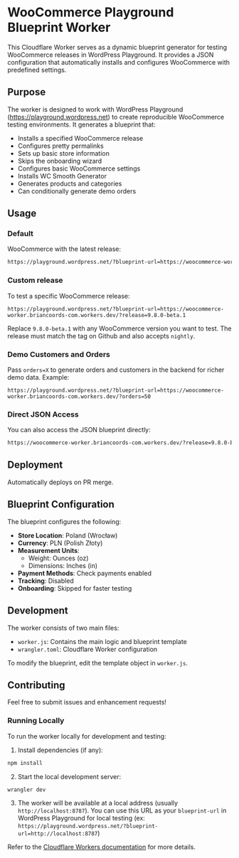 # WooCommerce Playground Blueprint Worker

This Cloudflare Worker serves as a dynamic blueprint generator for testing WooCommerce releases in WordPress Playground. It provides a JSON configuration that automatically installs and configures WooCommerce with predefined settings.

## Purpose

The worker is designed to work with WordPress Playground (https://playground.wordpress.net) to create reproducible WooCommerce testing environments. It generates a blueprint that:

- Installs a specified WooCommerce release
- Configures pretty permalinks
- Sets up basic store information
- Skips the onboarding wizard
- Configures basic WooCommerce settings
- Installs WC Smooth Generator
- Generates products and categories
- Can conditionally generate demo orders

## Usage

### Default

WooCommerce with the latest release:

```txt
https://playground.wordpress.net/?blueprint-url=https://woocommerce-worker.briancoords-com.workers.dev
```

### Custom release

To test a specific WooCommerce release:

```
https://playground.wordpress.net/?blueprint-url=https://woocommerce-worker.briancoords-com.workers.dev/?release=9.8.0-beta.1
```

Replace `9.8.0-beta.1` with any WooCommerce version you want to test. The release must match the tag on Github and also accepts `nightly`.

### Demo Customers and Orders

Pass `orders=X` to generate orders and customers in the backend for richer demo data. Example:

```
https://playground.wordpress.net/?blueprint-url=https://woocommerce-worker.briancoords-com.workers.dev/?orders=50
```

### Direct JSON Access

You can also access the JSON blueprint directly:

```txt
https://woocommerce-worker.briancoords-com.workers.dev/?release=9.8.0-beta.1
```

## Deployment

Automatically deploys on PR merge.

## Blueprint Configuration

The blueprint configures the following:

- **Store Location**: Poland (Wrocław)
- **Currency**: PLN (Polish Złoty)
- **Measurement Units**:
  - Weight: Ounces (oz)
  - Dimensions: Inches (in)
- **Payment Methods**: Check payments enabled
- **Tracking**: Disabled
- **Onboarding**: Skipped for faster testing

## Development

The worker consists of two main files:

- `worker.js`: Contains the main logic and blueprint template
- `wrangler.toml`: Cloudflare Worker configuration

To modify the blueprint, edit the template object in `worker.js`.

## Contributing

Feel free to submit issues and enhancement requests!

### Running Locally

To run the worker locally for development and testing:

1. Install dependencies (if any):

```bash
npm install
```

2. Start the local development server:

```bash
wrangler dev
```

3. The worker will be available at a local address (usually `http://localhost:8787`). You can use this URL as your `blueprint-url` in WordPress Playground for local testing (ex: `https://playground.wordpress.net/?blueprint-url=http://localhost:8787`)

Refer to the [Cloudflare Workers documentation](https://developers.cloudflare.com/workers/) for more details.
